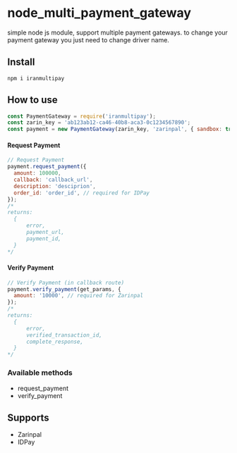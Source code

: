 # node_multi_payment_gateway
simple node js module, support multiple payment gateways. to change your payment gateway you just need to change driver name.

## Install

```
npm i iranmultipay
```

## How to use

``` javascript
const PaymentGateway = require('iranmultipay');
const zarin_key = 'ab123ab12-ca46-40b8-aca3-0c1234567890';
const payment = new PaymentGateway(zarin_key, 'zarinpal', { sandbox: true });
```

#### Request Payment

```javascript
// Request Payment
payment.request_payment({
  amount: 100000,
  callback: 'callback_url',
  description: 'desciprion',
  order_id: 'order_id', // required for IDPay
});
/*
returns:
  {
      error,
      payment_url,
      payment_id,
  }
*/

```

#### Verify Payment

```javascript
// Verify Payment (in callback route)
payment.verify_payment(get_params, {
  amount: '10000', // required for Zarinpal
});
/*
returns:
  {
      error,
      verified_transaction_id,
      complete_response,
  }
*/


```

### Available methods
* request_payment
* verify_payment


## Supports 
* Zarinpal
* IDPay


